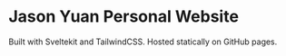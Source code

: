 # Jason Yuan Personal Website

Built with Sveltekit and TailwindCSS. Hosted statically on GitHub pages.